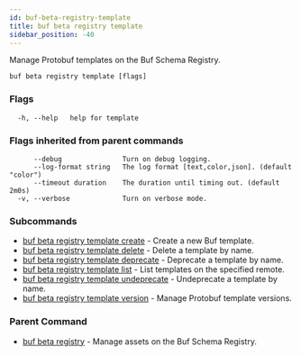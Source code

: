 ```yaml
---
id: buf-beta-registry-template
title: buf beta registry template
sidebar_position: -40
---
```

Manage Protobuf templates on the Buf Schema Registry.

```
buf beta registry template [flags]
```

### Flags

```
  -h, --help   help for template
```

### Flags inherited from parent commands

```
      --debug               Turn on debug logging.
      --log-format string   The log format [text,color,json]. (default "color")
      --timeout duration    The duration until timing out. (default 2m0s)
  -v, --verbose             Turn on verbose mode.
```

### Subcommands

* [buf beta registry template create](buf-beta-registry-template-create.md)	 - Create a new Buf template.
* [buf beta registry template delete](buf-beta-registry-template-delete.md)	 - Delete a template by name.
* [buf beta registry template deprecate](buf-beta-registry-template-deprecate.md)	 - Deprecate a template by name.
* [buf beta registry template list](buf-beta-registry-template-list.md)	 - List templates on the specified remote.
* [buf beta registry template undeprecate](buf-beta-registry-template-undeprecate.md)	 - Undeprecate a template by name.
* [buf beta registry template version](buf-beta-registry-template-version.md)	 - Manage Protobuf template versions.

### Parent Command

* [buf beta registry](buf-beta-registry.md)	 - Manage assets on the Buf Schema Registry.
